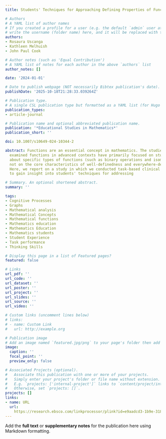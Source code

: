 ```yaml
---
title: Students' Techniques for Approaching Defining Properties of Functions

# Authors
# A YAML list of author names
# If you created a profile for a user (e.g. the default `admin` user at `content/authors/admin/`), 
# write the username (folder name) here, and it will be replaced with their full name and linked to their profile.
authors:
- Rosaura Uscanga
- Kathleen Melhuish
- John Paul Cook

# Author notes (such as 'Equal Contribution')
# A YAML list of notes for each author in the above `authors` list
author_notes: []

date: '2024-01-01'

# Date to publish webpage (NOT necessarily Bibtex publication's date).
publishDate: '2025-10-18T21:28:33.039264Z'

# Publication type.
# A single CSL publication type but formatted as a YAML list (for Hugo requirements).
publication_types:
- article-journal

# Publication name and optional abbreviated publication name.
publication: '*Educational Studies in Mathematics*'
publication_short: ''

doi: 10.1007/s10649-024-10344-2

abstract: Functions are an essential concept in mathematics. The studies that have
  examined functions in advanced contexts have primarily focused on students' reasoning
  about specific types of functions (such as binary operations and isomorphisms) but
  not on the core characteristics of well-definedness and everywhere-definedness.
  Here, we report on a study in which we conducted task-based clinical interviews
  to gain insight into students' techniques for addressing

# Summary. An optional shortened abstract.
summary: ''

tags:
- Cognitive Processes
- Graphs
- Mathematical analysis
- Mathematical Concepts
- Mathematical functions
- Mathematics education
- Mathematics Education
- Mathematics students
- Student Experience
- Task performance
- Thinking Skills

# Display this page in a list of Featured pages?
featured: false

# Links
url_pdf: ''
url_code: ''
url_dataset: ''
url_poster: ''
url_project: ''
url_slides: ''
url_source: ''
url_video: ''

# Custom links (uncomment lines below)
# links:
# - name: Custom Link
#   url: http://example.org

# Publication image
# Add an image named `featured.jpg/png` to your page's folder then add a caption below.
image:
  caption: ''
  focal_point: ''
  preview_only: false

# Associated Projects (optional).
#   Associate this publication with one or more of your projects.
#   Simply enter your project's folder or file name without extension.
#   E.g. `projects: ['internal-project']` links to `content/project/internal-project/index.md`.
#   Otherwise, set `projects: []`.
projects: []
links:
- name: URL
  url: 
    https://research.ebsco.com/linkprocessor/plink?id=e9aadcd3-1b9e-318e-ab53-846bf90f4782
---
```


Add the **full text** or **supplementary notes** for the publication here using Markdown formatting.
